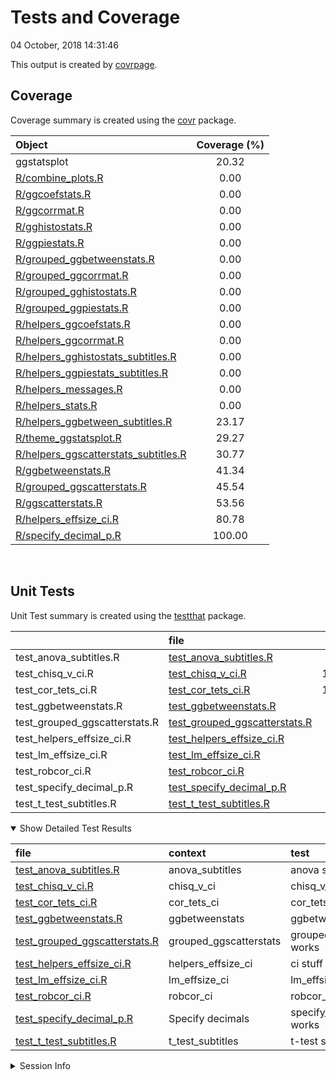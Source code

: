 Tests and Coverage
================
04 October, 2018 14:31:46

This output is created by
[covrpage](https://github.com/yonicd/covrpage).

## Coverage

Coverage summary is created using the
[covr](https://github.com/r-lib/covr)
package.

| Object                                                                            | Coverage (%) |
| :-------------------------------------------------------------------------------- | :----------: |
| ggstatsplot                                                                       |    20.32     |
| [R/combine\_plots.R](../R/combine_plots.R)                                        |     0.00     |
| [R/ggcoefstats.R](../R/ggcoefstats.R)                                             |     0.00     |
| [R/ggcorrmat.R](../R/ggcorrmat.R)                                                 |     0.00     |
| [R/gghistostats.R](../R/gghistostats.R)                                           |     0.00     |
| [R/ggpiestats.R](../R/ggpiestats.R)                                               |     0.00     |
| [R/grouped\_ggbetweenstats.R](../R/grouped_ggbetweenstats.R)                      |     0.00     |
| [R/grouped\_ggcorrmat.R](../R/grouped_ggcorrmat.R)                                |     0.00     |
| [R/grouped\_gghistostats.R](../R/grouped_gghistostats.R)                          |     0.00     |
| [R/grouped\_ggpiestats.R](../R/grouped_ggpiestats.R)                              |     0.00     |
| [R/helpers\_ggcoefstats.R](../R/helpers_ggcoefstats.R)                            |     0.00     |
| [R/helpers\_ggcorrmat.R](../R/helpers_ggcorrmat.R)                                |     0.00     |
| [R/helpers\_gghistostats\_subtitles.R](../R/helpers_gghistostats_subtitles.R)     |     0.00     |
| [R/helpers\_ggpiestats\_subtitles.R](../R/helpers_ggpiestats_subtitles.R)         |     0.00     |
| [R/helpers\_messages.R](../R/helpers_messages.R)                                  |     0.00     |
| [R/helpers\_stats.R](../R/helpers_stats.R)                                        |     0.00     |
| [R/helpers\_ggbetween\_subtitles.R](../R/helpers_ggbetween_subtitles.R)           |    23.17     |
| [R/theme\_ggstatsplot.R](../R/theme_ggstatsplot.R)                                |    29.27     |
| [R/helpers\_ggscatterstats\_subtitles.R](../R/helpers_ggscatterstats_subtitles.R) |    30.77     |
| [R/ggbetweenstats.R](../R/ggbetweenstats.R)                                       |    41.34     |
| [R/grouped\_ggscatterstats.R](../R/grouped_ggscatterstats.R)                      |    45.54     |
| [R/ggscatterstats.R](../R/ggscatterstats.R)                                       |    53.56     |
| [R/helpers\_effsize\_ci.R](../R/helpers_effsize_ci.R)                             |    80.78     |
| [R/specify\_decimal\_p.R](../R/specify_decimal_p.R)                               |    100.00    |

<br>

## Unit Tests

Unit Test summary is created using the
[testthat](https://github.com/r-lib/testthat)
package.

|                                 | file                                                                      |  n | time | error | failed | skipped | warning |
| ------------------------------- | :------------------------------------------------------------------------ | -: | ---: | ----: | -----: | ------: | ------: |
| test\_anova\_subtitles.R        | [test\_anova\_subtitles.R](testthat/test_anova_subtitles.R)               |  4 | 1.17 |     0 |      0 |       0 |       0 |
| test\_chisq\_v\_ci.R            | [test\_chisq\_v\_ci.R](testthat/test_chisq_v_ci.R)                        | 10 | 0.02 |     0 |      0 |       0 |       0 |
| test\_cor\_tets\_ci.R           | [test\_cor\_tets\_ci.R](testthat/test_cor_tets_ci.R)                      | 12 | 0.01 |     0 |      0 |       0 |       0 |
| test\_ggbetweenstats.R          | [test\_ggbetweenstats.R](testthat/test_ggbetweenstats.R)                  |  1 | 2.12 |     0 |      0 |       1 |       0 |
| test\_grouped\_ggscatterstats.R | [test\_grouped\_ggscatterstats.R](testthat/test_grouped_ggscatterstats.R) |  1 | 0.17 |     0 |      0 |       0 |       0 |
| test\_helpers\_effsize\_ci.R    | [test\_helpers\_effsize\_ci.R](testthat/test_helpers_effsize_ci.R)        |  5 | 0.00 |     0 |      0 |       0 |       0 |
| test\_lm\_effsize\_ci.R         | [test\_lm\_effsize\_ci.R](testthat/test_lm_effsize_ci.R)                  |  9 | 0.01 |     0 |      0 |       0 |       0 |
| test\_robcor\_ci.R              | [test\_robcor\_ci.R](testthat/test_robcor_ci.R)                           |  8 | 0.03 |     0 |      0 |       0 |       0 |
| test\_specify\_decimal\_p.R     | [test\_specify\_decimal\_p.R](testthat/test_specify_decimal_p.R)          |  3 | 0.00 |     0 |      0 |       0 |       0 |
| test\_t\_test\_subtitles.R      | [test\_t\_test\_subtitles.R](testthat/test_t_test_subtitles.R)            |  1 | 1.07 |     0 |      0 |       0 |       0 |

<details open>

<summary> Show Detailed Test Results
</summary>

| file                                                                             | context                 | test                          | status  |  n | time |
| :------------------------------------------------------------------------------- | :---------------------- | :---------------------------- | :------ | -: | ---: |
| [test\_anova\_subtitles.R](testthat/test_anova_subtitles.R#L30_L33)              | anova\_subtitles        | anova subtitles work          | PASS    |  4 | 1.17 |
| [test\_chisq\_v\_ci.R](testthat/test_chisq_v_ci.R#L36)                           | chisq\_v\_ci            | chisq\_v\_ci works            | PASS    | 10 | 0.02 |
| [test\_cor\_tets\_ci.R](testthat/test_cor_tets_ci.R#L36)                         | cor\_tets\_ci           | cor\_tets\_ci works           | PASS    | 12 | 0.01 |
| [test\_ggbetweenstats.R](testthat/test_ggbetweenstats.R#L17_L20)                 | ggbetweenstats          | ggbetweenstats works          | SKIPPED |  1 | 2.12 |
| [test\_grouped\_ggscatterstats.R](testthat/test_grouped_ggscatterstats.R#L7_L15) | grouped\_ggscatterstats | grouped\_ggscatterstats works | PASS    |  1 | 0.17 |
| [test\_helpers\_effsize\_ci.R](testthat/test_helpers_effsize_ci.R#L54)           | helpers\_effsize\_ci    | ci stuff works                | PASS    |  5 | 0.00 |
| [test\_lm\_effsize\_ci.R](testthat/test_lm_effsize_ci.R#L39)                     | lm\_effsize\_ci         | lm\_effsize\_ci works         | PASS    |  9 | 0.01 |
| [test\_robcor\_ci.R](testthat/test_robcor_ci.R#L32)                              | robcor\_ci              | robcor\_ci works              | PASS    |  8 | 0.03 |
| [test\_specify\_decimal\_p.R](testthat/test_specify_decimal_p.R#L11)             | Specify decimals        | specify\_decimal\_p works     | PASS    |  3 | 0.00 |
| [test\_t\_test\_subtitles.R](testthat/test_t_test_subtitles.R#L38_L42)           | t\_test\_subtitles      | t-test subtitles work         | PASS    |  1 | 1.07 |

</details>

<details>

<summary> Session Info </summary>

| Field    | Value                            |
| :------- | :------------------------------- |
| Version  | R version 3.5.1 (2018-07-02)     |
| Platform | x86\_64-w64-mingw32/x64 (64-bit) |
| Running  | Windows \>= 8 x64 (build 9200)   |
| Language | English\_United States           |
| Timezone | America/New\_York                |

| Package  | Version    |
| :------- | :--------- |
| testthat | 2.0.0      |
| covr     | 3.2.0.9000 |
| covrpage | 0.0.58     |

</details>

<!--- Final Status : skipped/warning --->

